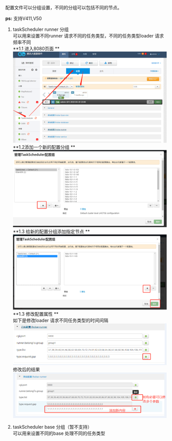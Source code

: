 配置文件可以分组设置，不同的分组可以包括不同的节点。

**ps:** 支持V411,V50  

1. taskScheduler runner 分组  
可以用来设置不同runner 请求不同的任务类型，不同的任务类型loader 请求频率不同  
**1.1 进入8080页面  **
![](../images/instanceGroup1.png)
**1.2添加一个新的配置分组  **
![](../images/instanceGroup3.png)
**1.3 给新的配置分组添加指定节点  **
![](../images/instanceGroup4.png)
**1.3 修改配置属性  **  
如下是修改loader 请求不同任务类型的时间间隔
![](../images/instanceGroup01.png)
修改后的结果  
![](../images/instanceGroup02.png)

2. taskScheduler base 分组（暂不支持）  
可以用来设置不同的base 处理不同的任务类型
